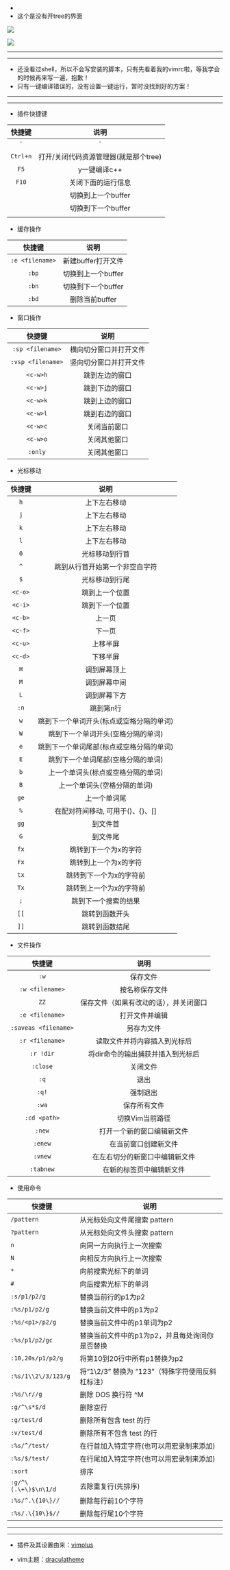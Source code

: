 - 
- 这个是没有开tree的界面

![](Image/初始页面1.png)



![](Image/初始页面2.png)



---

----

- 还没看过shell，所以不会写安装的脚本，只有先看着我的vimrc啦，等我学会的时候再来写一遍，抱歉！
- 只有一键编译错误的，没有设置一键运行，暂时没找到好的方案！

---

---



- 插件快捷键

|  快捷键  |                 说明                  |
| :------: | :-----------------------------------: |
|   `|`    |             `Leader Key`              |
| `Ctrl+n` | 打开/关闭代码资源管理器(就是那个tree) |
|   `F5`   |             y一键编译c++              |
|  `F10`   |          关闭下面的运行信息           |
|  <c-p>   |          切换到上一个buffer           |
|  <c-n>   |          切换到下一个buffer           |
|          |                                       |

- 缓存操作

|     快捷键      |        说明        |
| :-------------: | :----------------: |
| `:e <filename>` | 新建buffer打开文件 |
|      `:bp`      | 切换到上一个buffer |
|      `:bn`      | 切换到下一个buffer |
|      `:bd`      |   删除当前buffer   |

- 窗口操作

|      快捷键       |          说明          |
| :---------------: | :--------------------: |
| `:sp <filename>`  | 横向切分窗口并打开文件 |
| `:vsp <filename>` | 竖向切分窗口并打开文件 |
|     `<c-w>h`      |     跳到左边的窗口     |
|     `<c-w>j`      |     跳到下边的窗口     |
|     `<c-w>k`      |     跳到上边的窗口     |
|     `<c-w>l`      |     跳到右边的窗口     |
|     `<c-w>c`      |      关闭当前窗口      |
|     `<c-w>o`      |      关闭其他窗口      |
|      `:only`      |      关闭其他窗口      |

- 光标移动

| 快捷键  |                   说明                   |
| :-----: | :--------------------------------------: |
|   `h`   |               上下左右移动               |
|   `j`   |               上下左右移动               |
|   `k`   |               上下左右移动               |
|   `l`   |               上下左右移动               |
|   `0`   |              光标移动到行首              |
|   `^`   |      跳到从行首开始第一个非空白字符      |
|   `$`   |              光标移动到行尾              |
| `<c-o>` |              跳到上一个位置              |
| `<c-i>` |              跳到下一个位置              |
| `<c-b>` |                  上一页                  |
| `<c-f>` |                  下一页                  |
| `<c-u>` |                 上移半屏                 |
| `<c-d>` |                 下移半屏                 |
|   `H`   |               调到屏幕顶上               |
|   `M`   |               调到屏幕中间               |
|   `L`   |               调到屏幕下方               |
|  `:n`   |                跳到第n行                 |
|   `w`   | 跳到下一个单词开头(标点或空格分隔的单词) |
|   `W`   |    跳到下一个单词开头(空格分隔的单词)    |
|   `e`   | 跳到下一个单词尾部(标点或空格分隔的单词) |
|   `E`   |    跳到下一个单词尾部(空格分隔的单词)    |
|   `b`   |    上一个单词头(标点或空格分隔的单词)    |
|   `B`   |       上一个单词头(空格分隔的单词)       |
|  `ge`   |               上一个单词尾               |
|   `%`   |     在配对符间移动, 可用于()、{}、[]     |
|  `gg`   |                 到文件首                 |
|   `G`   |                 到文件尾                 |
|  `fx`   |          跳转到下一个为x的字符           |
|  `Fx`   |          跳转到上一个为x的字符           |
|  `tx`   |         跳转到下一个为x的字符前          |
|  `Tx`   |         跳转到上一个为x的字符前          |
|   `;`   |           跳到下一个搜索的结果           |
|  `[[`   |              跳转到函数开头              |
|  `]]`   |              跳转到函数结尾              |

- 文件操作

|        快捷键        |                  说明                  |
| :------------------: | :------------------------------------: |
|         `:w`         |                保存文件                |
|   `:w <filename>`    |             按名称保存文件             |
|         `ZZ`         | 保存文件（如果有改动的话），并关闭窗口 |
|   `:e <filename>`    |             打开文件并编辑             |
| `:saveas <filename>` |               另存为文件               |
|   `:r <filename>`    |      读取文件并将内容插入到光标后      |
|      `:r !dir`       |   将dir命令的输出捕获并插入到光标后    |
|       `:close`       |                关闭文件                |
|         `:q`         |                  退出                  |
|        `:q!`         |                强制退出                |
|        `:wa`         |              保存所有文件              |
|     `:cd <path>`     |            切换Vim当前路径             |
|        `:new`        |       打开一个新的窗口编辑新文件       |
|       `:enew`        |          在当前窗口创建新文件          |
|       `:vnew`        |     在左右切分的新窗口中编辑新文件     |
|      `:tabnew`       |        在新的标签页中编辑新文件        |

- 使用命令

| 快捷键               | 说明                                             |
| -------              | -----                                            |
| `/pattern`           | 从光标处向文件尾搜索 pattern                     |
| `?pattern`           | 从光标处向文件头搜索 pattern                     |
| `n`                  | 向同一方向执行上一次搜索                         |
| `N`                  | 向相反方向执行上一次搜索                         |
| `*`                  | 向前搜索光标下的单词                             |
| `#`                  | 向后搜索光标下的单词                             |
| `:s/p1/p2/g`         | 替换当前行的p1为p2                               |
| `:%s/p1/p2/g`        | 替换当前文件中的p1为p2                           |
| `:%s/<p1>/p2/g`      | 替换当前文件中的p1单词为p2                       |
| `:%s/p1/p2/gc`       | 替换当前文件中的p1为p2，并且每处询问你是否替换   |
| `:10,20s/p1/p2/g`    | 将第10到20行中所有p1替换为p2                     |
| `:%s/1\\2\/3/123/g`  | 将“1\2/3” 替换为 “123”（特殊字符使用反斜杠标注） |
| `:%s/\r//g`          | 删除 DOS 换行符 ^M                               |
| `:g/^\s*$/d`         | 删除空行                                         |
| `:g/test/d`          | 删除所有包含 test 的行                           |
| `:v/test/d`          | 删除所有不包含 test 的行                         |
| `:%s/^/test/`        | 在行首加入特定字符(也可以用宏录制来添加)         |
| `:%s/$/test/`        | 在行尾加入特定字符(也可以用宏录制来添加)         |
| `:sort`              | 排序                                             |
| `:g/^\(.\+\)$\n\1/d` | 去除重复行(先排序)                               |
| `:%s/^.\{10\}//`     | 删除每行前10个字符                               |
| `:%s/.\{10\}$//`     | 删除每行尾10个字符                               |

---

----

- 插件及其设置由来：[vimplus](https://github.com/chxuan/vimplus)

- vim主题：[draculatheme](https://draculatheme.com/)

